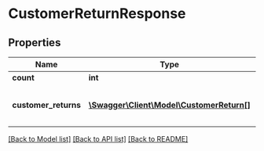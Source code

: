 # CustomerReturnResponse

## Properties
Name | Type | Description | Notes
------------ | ------------- | ------------- | -------------
**count** | **int** |  | 
**customer_returns** | [**\Swagger\Client\Model\CustomerReturn[]**](CustomerReturn.md) | List of matching customer returns. | [optional] 

[[Back to Model list]](../../README.md#documentation-for-models) [[Back to API list]](../../README.md#documentation-for-api-endpoints) [[Back to README]](../../README.md)

